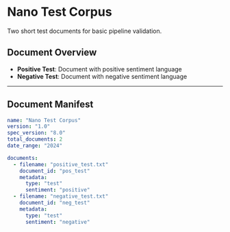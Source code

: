 # Nano Test Corpus

Two short test documents for basic pipeline validation.

## Document Overview

- **Positive Test**: Document with positive sentiment language
- **Negative Test**: Document with negative sentiment language

---

## Document Manifest

```yaml
name: "Nano Test Corpus"
version: "1.0"
spec_version: "8.0"
total_documents: 2
date_range: "2024"

documents:
  - filename: "positive_test.txt"
    document_id: "pos_test"
    metadata:
      type: "test"
      sentiment: "positive"
  - filename: "negative_test.txt"
    document_id: "neg_test"
    metadata:
      type: "test"
      sentiment: "negative"
```
